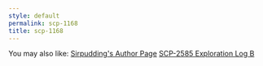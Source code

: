 ```yaml
---
style: default
permalink: scp-1168
title: scp-1168
---
```

You may also like:
[Sirpudding's Author Page](http://scp-wiki.net/sirpudding-s-author-page)
[SCP-2585 Exploration Log B](http://scp-wiki.net/scp-2585-exploration-log-b)